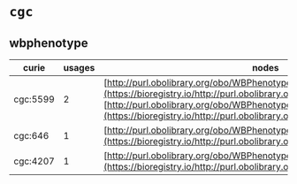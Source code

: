 # `cgc`

## wbphenotype

| curie    |   usages | nodes                                                                                                                                                                                                                                                            |
|----------|----------|------------------------------------------------------------------------------------------------------------------------------------------------------------------------------------------------------------------------------------------------------------------|
| cgc:5599 |        2 | [http://purl.obolibrary.org/obo/WBPhenotype:0001080](https://bioregistry.io/http://purl.obolibrary.org/obo/WBPhenotype:0001080), [http://purl.obolibrary.org/obo/WBPhenotype:0001083](https://bioregistry.io/http://purl.obolibrary.org/obo/WBPhenotype:0001083) |
| cgc:646  |        1 | [http://purl.obolibrary.org/obo/WBPhenotype:0001096](https://bioregistry.io/http://purl.obolibrary.org/obo/WBPhenotype:0001096)                                                                                                                                  |
| cgc:4207 |        1 | [http://purl.obolibrary.org/obo/WBPhenotype:0001097](https://bioregistry.io/http://purl.obolibrary.org/obo/WBPhenotype:0001097)                                                                                                                                  |
